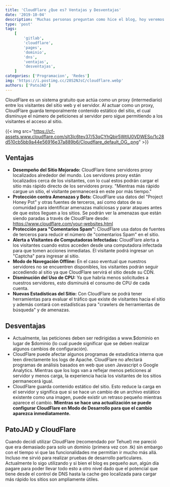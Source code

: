 ```yaml
---
title: 'CloudFlare ¿Que es? Ventajas y Desventajas'
date: '2019-10-04'
description: 'Muchas personas preguntan como hice el blog, hoy veremos que es CloudFlare y sus ventajas y Desventajas.'
type: 'post'
tags:
    [
        'gitlab',
        'cloudflare',
        'pages',
        'dominio',
        'dns',
        'ventajas',
        'desventajas',
    ]
categories: ['Programacion', 'Redes']
img: 'https://i.postimg.cc/28S2NJsC/cloudflare.webp'
authors: ['PatoJAD']
---
```


CloudFlare es un sistema gratuito que actúa como un proxy (intermediario) entre los visitantes del sitio web y el servidor. Al actuar como un proxy, CloudFlare guarda temporalmente contenido estático del sitio, el cual disminuye el número de peticiones al servidor pero sigue permitiendo a los visitantes el acceso al sitio.

{{< img src="https://cf-assets.www.cloudflare.com/slt3lc6tev37/53qCYhQbir5WtIU0VDWESo/1c28d510cb5bb9a44e56916e37a889b6/Cloudflare_default_OG_.png" >}}

## Ventajas

-   **Desempeño del Sitio Mejorado:** CloudFlare tiene servidores proxy localizados alrededor del mundo. Los servidores proxy están localizados cerca de los visitantes, con lo cual estos podrán cargar el sitio más rápido directo de los servidores proxy. "Mientras más rápido cargue un sitio, el visitante permanecerá en este por más tiempo."
-   **Protección contra Amenazas y Bots:** CloudFlare usa datos del "Project Honey Pot" y otras fuentes de terceros, así como datos de su comunidad para identificar amenazas maliciosas y parar ataques antes de que estos lleguen a los sitios. Se podrán ver la amenazas que están siendo paradas a través de CloudFlare desde: https://www.cloudflare.com/your-websites.html
-   **Protección para "Comentarios Spam":** CloudFlare usa datos de fuentes de terceros para reducir el número de "comentarios Spam" en el sitio.
-   **Alerta a Visitantes de Computadoras Infectadas:** CloudFlare alerta a los visitantes cuando estos acceden desde una computadora infectada para que tomen acciones inmediatas. El visitante podrá ingresar un "Captcha" para ingresar al sitio.
-   **Modo de Navegación Offline:** En el caso eventual que nuestros servidores no se encuentren disponibles, los visitantes podrán seguir accediendo al sitio ya que CloudFlare servirá el sitio desde su CDN.
-   **Disminución del Uso de CPU:** Ya que habría menos solicitudes a nuestros servidores, esto disminuirá el consumo de CPU de cada cuenta.
-   **Nuevas Estadísticas del Sitio:** Con CloudFlare se podrá tener herramientas para evaluar el tráfico que existe de visitantes hacia el sitio y además contará con estadísticas para "crawlers de herramientas de búsqueda" y de amenazas.

## Desventajas

-   Actualmente, las peticiones deben ser redirigidas a www.$dominio en lugar de $dominio (lo cual puede significar que se deben realizar algunos cambios de configuración).
-   CloudFlare puede afectar algunos programas de estadística interna que leen directamente los logs de Apache. CloudFlare no afectará programas de análisis basados en web que usen Javascript o Google Analytics. Mientras que los logs van a reflejar menos peticiones al servidor y menos carga, la experiencia hacia los visitantes de los sitios permanecerá igual.
-   CloudFlare guarda contenido estático del sitio. Esto reduce la carga en el servidor y significa que si se hace un cambio de un archivo estático existente como una imagen, puede existir un retraso pequeño mientras aparece el cambio. **Mientras se hace una actualización se puede configurar CloudFlare en Modo de Desarrollo para que el cambio aparezca inmediatamente.**

## PatoJAD y CloudFlare

Cuando decidí utilizar CloudFlare (recomendado por Tehuel) me pareció que era demasiado para solo un dominio (primera vez con .tk) sin embargo con el tiempo vi que las funcionalidades me permitían ir mucho más allá. Incluso me sirvió para realizar pruebas de desarrollo particulares. Actualmente lo sigo utilizando y si bien el blog es pequeño aun, algún día pagare para poder llevar todo esto a otro nivel dado que el potencial que tiene desde el control de DNS hasta la cache geo localizada para cargar más rápido los sitios son ampliamente útiles.

